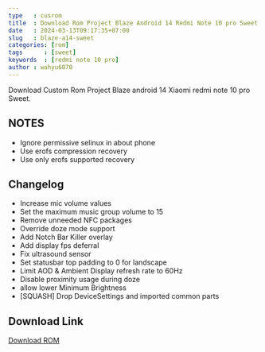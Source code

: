 ```yaml
---
type   : cusrom
title  : Download Rom Project Blaze Android 14 Redmi Note 10 pro Sweet
date   : 2024-03-13T09:17:35+07:00
slug   : blaze-a14-sweet
categories: [rom]
tags      : [sweet]
keywords  : [redmi note 10 pro]
author : wahyu6070
---
```


Download Custom Rom Project Blaze android 14 Xiaomi redmi note 10 pro Sweet.


## NOTES
- Ignore permissive selinux in about phone
- Use erofs compression recovery
- Use only erofs supported recovery

## Changelog
- Increase mic volume values
- Set the maximum music group volume to 15
- Remove unneeded NFC packages
- Override doze mode support
- Add Notch Bar Killer overlay
- Add display fps deferral
- Fix ultrasound sensor
-  Set statusbar top padding to 0 for landscape
- Limit AOD & Ambient Display refresh rate to 60Hz
- Disable proximity usage during doze
- allow lower Minimum Brightness
- [SQUASH] Drop DeviceSettings and imported common parts

## Download Link
[Download ROM](https://www.projectblaze.in/)

